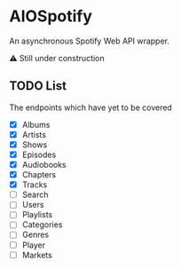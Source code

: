 # AIOSpotify

An asynchronous Spotify Web API wrapper.

⚠️ Still under construction

## TODO List

The endpoints which have yet to be covered

* [x] Albums
* [x] Artists
* [x] Shows
* [x] Episodes
* [x] Audiobooks
* [x] Chapters
* [x] Tracks
* [ ] Search
* [ ] Users
* [ ] Playlists
* [ ] Categories
* [ ] Genres
* [ ] Player
* [ ] Markets